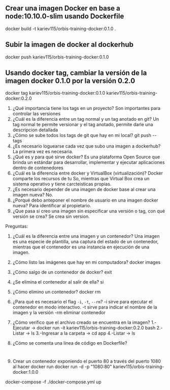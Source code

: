 ## Crear una imagen Docker en base a node:10.10.0-slim usando Dockerfile

docker build -t kariev115/orbis-training-docker:0.1.0 .

## Subir la imagen de docker al dockerhub

docker push kariev115/orbis-training-docker:0.1.0
 
## Usando docker tag, cambiar la versión de la imagen docker 0.1.0 por la versión 0.2.0

docker tag kariev115/orbis-training-docker:0.1.0 kariev115/orbis-training-docker:0.2.0

1. ¿Qué importancia tiene los tags en un proyecto?
	Son importantes para controlar las versiones
2. ¿Cuál es la diferencia entre un tag normal y un tag anotado en git?
	Un tag normal te permite versionar y el tag anotado, permite darle una descripcion detallada 
3. ¿Cómo se sube todos los tags de git que hay en mi local?
	git push --tags
4. ¿Es necesario loguearse cada vez que subo una imagen a dockerhub?
	La primera vez es necesaria.
5. ¿Qué es y para qué sirve docker?
    Es una plataforma Open Source que brinda un estándar para desarrollar, implementar y ejecutar aplicaciones dentro de contenedores
6. ¿Cuál es la diferencia entre docker y VirtualBox (virtualización)?
    Docker comparte los recursos de tu So, mientras que Virtual Box crea un sistema operativo y tiene carcteisticas propias.
7. ¿Es necesario depender de una imagen de docker base al crear una imagen nueva?
    No.
8. ¿Porqué debo anteponer el nombre de usuario en una imagen docker nueva?
	Para identificar al propietario.
9. ¿Que pasa si creo una imagen sin especificar una versión o tag, con qué versión se crea?
    Se crea sin version.
	
Preguntas:

1. ¿Cuál es la diferencia entre una imagen y un contenedor?
   Una imagen es una especie de plantilla, una captura del estado de un contenedor, mientras que el contenedor es una instancia en ejecución de una imagen. 

2. ¿Cómo listo las imágenes que hay en mi computadora?
   docker images
3. ¿Cómo salgo de un contenedor de docker?
	exit
4. ¿Se elimina el contenedor al salir de ella?
    si
5. ¿Cómo elimino un contenedor?
    docker rm
6. ¿Para qué es necesario el flag `-i`, `-t`, `--rm`?
    -i sirve para ejecutar el contenedor en modo interactivo.
	-t sirve para indicar el nombre de la imagen y la versión
	-rm eliminar contenedor
7. ¿Cómo verifico que el archivo creado se encuentra en la imagen?
    1.-Ejecutar -> docker run -it kariev115/orbis-training-docker:0.2.0 bash
	2.-Listar -> ls
	3.-Ingresar a la carpeta -> cd app
	4.-Listar -> ls
	
8. ¿Cómo se comenta una linea de código en Dockerfile?	
    #

2. Crear un contenedor exponiendo el puerto 80 a través del puerto 1080 al hacer docker run
 docker run -d -p "1080:80" kariev115/orbis-training-docker:1.0.0
 
docker-compose -f ./docker-compose.yml up


